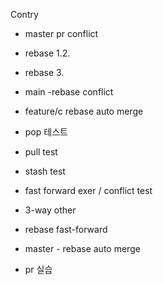 Contry
- master pr conflict

- rebase 1.2.
- rebase 3.

- main -rebase conflict
- feature/c rebase auto merge 

- pop 테스트
- pull test
- stash test

- fast forward exer / conflict test
- 3-way other

- rebase fast-forward

- master - rebase auto merge

- pr 실습
